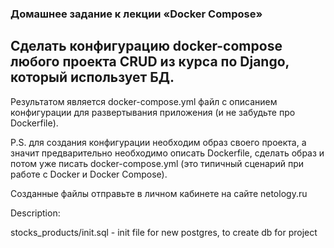 ### Домашнее задание к лекции «Docker Compose»


## Cделать конфигурацию docker-compose любого  проекта CRUD из курса по Django, который использует БД.

Результатом является docker-compose.yml файл с описанием конфигурации для развертывания приложения (и не забудьте про Dockerfile).

P.S. для создания конфигурации необходим образ своего проекта, а значит предварительно необходимо описать Dockerfile, сделать образ и потом уже писать docker-compose.yml (это типичный сценарий при работе с Docker и Docker Compose).

Созданные файлы отправьте в личном кабинете на сайте netology.ru

Description:

stocks_products/init.sql - init file for new postgres, to create db for project
